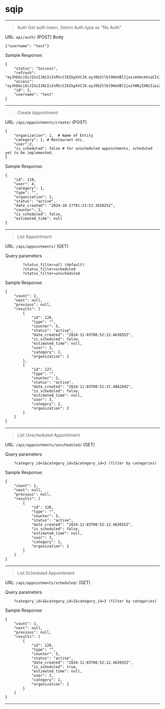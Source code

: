 # sqip

------------------------------------------------------------------------------------------------
> Auth
Get auth token, Select Auth type as "No Auth"

URL: ```api/auth/``` (POST)
Body
```
{"username": "test"}
```

Sample Response:
```
{
    "status": "Success",
    "refresh": "eyJhbGciOiJIUzI1NiIsInR5cCI6IkpXVCJ9.eyJ0b2tlbl90eXBlIjoicmVmcmVzaCIsImV4cCI6MTczMDA3ODU5MywiaWF0IjoxNzI5OTkyMTkzLCJqdGkiOiI3ZGI2YzEyZGU2ZmQ0MTY1YjI1MDk0MjdkMDdiN2RjYiIsInVzZXJfaWQiOjN9.y7jA6YeAzXjOi0xmJ0VX9Vjj2mEV3WsbS3xiw0VL8zc",
    "access": "eyJhbGciOiJIUzI1NiIsInR5cCI6IkpXVCJ9.eyJ0b2tlbl90eXBlIjoiYWNjZXNzIiwiZXhwIjoxNzMwMTAwMTkzLCJpYXQiOjE3Mjk5OTIxOTMsImp0aSI6IjdlMjU2NDY5OWIzZjQ0ZmViNjFkNjZjMGNiYTNiMzQyIiwidXNlcl9pZCI6M30.ERsw_zENrK0ZkpUOb2wyQHFGJM7N9IW25tQyhdMKN58",
    "id": 3,
    "username": "test"
}
```


------------------------------------------------------------------------------------------------
> Create Appointment

URL: ```/api/appointments/create/``` (POST)
```
{
    "organization": 1,  # Name of Entity
    "category": 1, # Restaurant etc.
    "user":2,
    "is_scheduled": false # for unscheduled appointments, scheduled yet to be implemented.
}
```

Sample Response:
```
{
    "id": 119,
    "user": 4,
    "category": 1,
    "type": "",
    "organization": 1,
    "status": "active",
    "date_created": "2024-10-27T01:23:53.361025Z",
    "counter": 2,
    "is_scheduled": false,
    "estimated_time": null
}
```
------------------------------------------------------------------------------------------------

> List Appointment

URL: ```/api/appointments/``` (GET)

Query parameters
```
        ?status_filter=all (default)
        ?status_filter=scheduled
        ?status_filter=unscheduled
```

Sample Response:
```
{
    "count": 2,
    "next": null,
    "previous": null,
    "results": [
        {
            "id": 126,
            "type": "",
            "counter": 5,
            "status": "active",
            "date_created": "2024-11-03T00:52:12.463655Z",
            "is_scheduled": false,
            "estimated_time": null,
            "user": 3,
            "category": 1,
            "organization": 1
        },
        {
            "id": 127,
            "type": "",
            "counter": 1,
            "status": "active",
            "date_created": "2024-11-03T00:52:37.484204Z",
            "is_scheduled": false,
            "estimated_time": null,
            "user": 3,
            "category": 2,
            "organization": 2
        }
    ]
}
```
------------------------------------------------------------------------------------------------

> List Unscheduled Appointment

URL: ```/api/appointments/unscheduled/``` (GET)

Query parameters
```
    ?category_id=1&category_id=2&category_id=3 (filter by categories)
```

Sample Response:
```
{
    "count": 1,
    "next": null,
    "previous": null,
    "results": [
        {
            "id": 126,
            "type": "",
            "counter": 5,
            "status": "active",
            "date_created": "2024-11-03T00:52:12.463655Z",
            "is_scheduled": false,
            "estimated_time": null,
            "user": 3,
            "category": 1,
            "organization": 1
        }
    ]
}
```
------------------------------------------------------------------------------------------------

> List Scheduled Appointment

URL: ```/api/appointments/scheduled/``` (GET)

Query parameters
```
    ?category_id=1&category_id=2&category_id=3 (filter by categories)
```

Sample Response:
```
{
    "count": 1,
    "next": null,
    "previous": null,
    "results": [
        {
            "id": 126,
            "type": "",
            "counter": 5,
            "status": "active",
            "date_created": "2024-11-03T00:52:12.463655Z",
            "is_scheduled": true,
            "estimated_time": null,
            "user": 3,
            "category": 1,
            "organization": 1
        }
    ]
}
```
------------------------------------------------------------------------------------------------